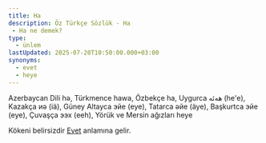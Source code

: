 ```yaml
---
title: Ha
description: Öz Türkçe Sözlük - Ha 
 - Ha ne demek?
type:
  - ünlem
lastUpdated: 2025-07-20T10:50:00.000+03:00
synonyms:
  - evet
  - heye
---
```

Azerbaycan Dili hə, Türkmence hawa, Özbekçe ha, Uygurca ھەئە (he'e), Kazakça иә (iä), Güney Altayca эйе (eye), Tatarca әйе (äye), Başkurtca эйе (eye), Çuvaşça ээх (eeh), Yörük ve Mersin ağızları heye

Kökeni belirsizdir [Evet](/sozluk/evet) anlamına gelir.

